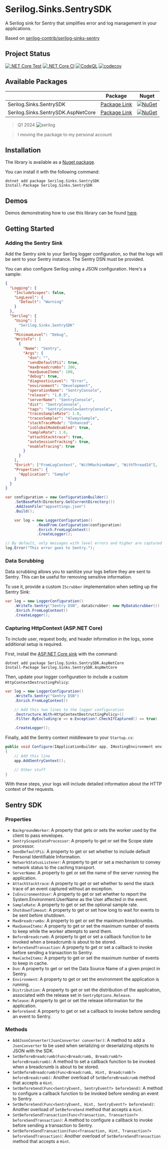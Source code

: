 # Serilog.Sinks.SentrySDK

A Serilog sink for Sentry that simplifies error and log management in your applications.

Based on [serilog-contrib/serilog-sinks-sentry](https://github.com/serilog-contrib/serilog-sinks-sentry)

## Project Status

[![.NET Core Test](https://github.com/antoinebou12/Serilog.Sinks.SentrySDK/actions/workflows/tests.yml/badge.svg)](https://github.com/antoinebou12/Serilog.Sinks.SentrySDK/actions/workflows/tests.yml)
[![.NET Core CI](https://github.com/antoinebou12/Serilog.Sinks.SentrySDK/actions/workflows/CI.yml/badge.svg)](https://github.com/antoinebou12/Serilog.Sinks.SentrySDK/actions/workflows/CI.yml)
[![CodeQL](https://github.com/antoinebou12/Serilog.Sinks.SentrySDK/actions/workflows/codeql.yml/badge.svg)](https://github.com/antoinebou12/Serilog.Sinks.SentrySDK/actions/workflows/codeql.yml)
[![codecov](https://codecov.io/gh/antoinebou12/Serilog.Sinks.SentrySDK/branch/main/graph/badge.svg?token=DKLJUGCpI4)](https://codecov.io/gh/antoinebou12/Serilog.Sinks.SentrySDK)

## Available Packages

|                                    | Package                                                                            | Nuget                                                                                                                                                 |
| ---------------------------------- | ---------------------------------------------------------------------------------- | ----------------------------------------------------------------------------------------------------------------------------------------------------- |
| Serilog.Sinks.SentrySDK            | [Package Link](https://www.nuget.org/packages/Serilog.Sinks.SentrySDK.6/)            | [![NuGet](https://img.shields.io/nuget/v/Serilog.Sinks.SentrySDK.6.svg)](https://www.nuget.org/packages/Serilog.Sinks.SentrySDK.6/)                       |
| Serilog.Sinks.SentrySDK.AspNetCore | [Package Link](https://www.nuget.org/packages/Serilog.Sinks.SentrySDK.AspNetCore.6/) | [![NuGet](https://img.shields.io/nuget/v/Serilog.Sinks.SentrySDK.AspNetCore.6.svg)](https://www.nuget.org/packages/Serilog.Sinks.SentrySDK.AspNetCore.6/) |


> Q1 2024
> ![serilog](https://github.com/antoinebou12/Serilog.Sinks.SentrySDK/assets/13888068/9bd394c0-0c78-4676-93ca-a7594fbeb537)

> I moving the package to my personal account

## Installation

The library is available as a [Nuget package](https://www.nuget.org/packages/Serilog.Sinks.SentrySDK/).

You can install it with the following command:

```
dotnet add package Serilog.Sinks.SentrySDK
Install-Package Serilog.Sinks.SentrySDK
```

## Demos

Demos demonstrating how to use this library can be found [here](demos/).

## Getting Started

### Adding the Sentry Sink

Add the Sentry sink to your Serilog logger configuration, so that the logs will be sent to your Sentry instance. The Sentry DSN must be provided.

You can also configure Serilog using a JSON configuration. Here's a sample:

```json
{
  "Logging": {
    "IncludeScopes": false,
    "LogLevel": {
      "Default": "Warning"
    }
  },
  "Serilog": {
    "Using": [
      "Serilog.Sinks.SentrySDK"
    ],
    "MinimumLevel": "Debug",
    "WriteTo": [
      {
        "Name": "Sentry",
        "Args": {
          "dsn": "",
          "sendDefaultPii": true,
          "maxBreadcrumbs": 200,
          "maxQueueItems": 100,
          "debug": true,
          "diagnosticLevel": "Error",
          "environment": "Development",
          "operationName": "SentryConsole",
          "release": "1.0.5",
          "serverName": "SentryConsole",
          "dist": "SentryConsole",
          "tags": "SentryConsole=SentryConsole",
          "tracesSampleRate": 1.0,
          "tracesSampler": "AlwaysSample",
          "stackTraceMode": "Enhanced",
          "isGlobalModeEnabled": true,
          "sampleRate": 1.0,
          "attachStacktrace": true,
          "autoSessionTracking": true,
          "enableTracing": true
        }
      }
    ],
    "Enrich": ["FromLogContext", "WithMachineName", "WithThreadId"],
    "Properties": {
      "Application": "Sample"
    }
  }
}
```

```csharp
var configuration = new ConfigurationBuilder()
    .SetBasePath(Directory.GetCurrentDirectory())
    .AddJsonFile("appsettings.json")
    .Build();

    var log = new LoggerConfiguration()
              .ReadFrom.Configuration(configuration)
              .Enrich.FromLogContext()
              .CreateLogger();

// By default, only messages with level errors and higher are captured
log.Error("This error goes to Sentry.");
```

### Data Scrubbing

Data scrubbing allows you to sanitize your logs before they are sent to Sentry. This can be useful for removing sensitive information.

To use it, provide a custom `IScrubber` implementation when setting up the Sentry Sink:

```csharp
var log = new LoggerConfiguration()
    .WriteTo.Sentry("Sentry DSN", dataScrubber: new MyDataScrubber())
    .Enrich.FromLogContext()
    .CreateLogger();
```

### Capturing HttpContext (ASP.NET Core)

To include user, request body, and header information in the logs, some additional setup is required.

First, install the [ASP.NET Core sink](https://www.nuget.org/packages/Serilog.Sinks.SentrySDK.AspNetCore/) with the command:

```
dotnet add package Serilog.Sinks.SentrySDK.AspNetCore
Install-Package Serilog.Sinks.SentrySDK.AspNetCore
```

Then, update your logger configuration to include a custom `HttpContextDestructingPolicy`:

```csharp
var log = new LoggerConfiguration()
    .WriteTo.Sentry("Sentry DSN")
    .Enrich.FromLogContext()

    // Add this two lines to the logger configuration
    .Destructure.With<HttpContextDestructingPolicy>()
    .Filter.ByExcluding(e => e.Exception?.CheckIfCaptured() == true)

    .CreateLogger();
```

Finally, add the Sentry context middleware to your `Startup.cs`:

```csharp
public void Configure(IApplicationBuilder app, IHostingEnvironment env, ILoggerFactory loggerFactory)
{
    // Add this line
    app.AddSentryContext();

    // Other stuff
}
```

With these steps, your logs will include detailed information about the HTTP context of the requests.


## Sentry SDK
### Properties
* `BackgroundWorker`: A property that gets or sets the worker used by the client to pass envelopes.
* `SentryScopeStateProcessor`: A property to get or set the Scope state processor.
* `SendDefaultPii`: A property to get or set whether to include default Personal Identifiable Information.
* `NetworkStatusListener`: A property to get or set a mechanism to convey network status to the caching transport.
* `ServerName`: A property to get or set the name of the server running the application.
* `AttachStacktrace`: A property to get or set whether to send the stack trace of an event captured without an exception.
* `IsEnvironmentUser`: A property to get or set whether to report the System.Environment.UserName as the User affected in the event.
* `SampleRate`: A property to get or set the optional sample rate.
* `ShutdownTimeout`: A property to get or set how long to wait for events to be sent before shutdown.
* `MaxBreadcrumbs`: A property to get or set the maximum breadcrumbs.
* `MaxQueueItems`: A property to get or set the maximum number of events to keep while the worker attempts to send them.
* `BeforeBreadcrumb`: A property to get or set a callback function to be invoked when a breadcrumb is about to be stored.
* `BeforeSendTransaction`: A property to get or set a callback to invoke before sending a transaction to Sentry.
* `MaxCacheItems`: A property to get or set the maximum number of events to keep in cache.
* `Dsn`: A property to get or set the Data Source Name of a given project in Sentry.
* `Environment`: A property to get or set the environment the application is running.
* `Distribution`: A property to get or set the distribution of the application, associated with the release set in `SentryOptions.Release`.
* `Release`: A property to get or set the release information for the application.
* `BeforeSend`: A property to get or set a callback to invoke before sending an event to Sentry.

### Methods
* `AddJsonConverter(JsonConverter converter)`: A method to add a `JsonConverter` to be used when serializing or deserializing objects to JSON with the SDK.
* `SetBeforeBreadcrumb(Func<Breadcrumb, Breadcrumb?> beforeBreadcrumb)`: A method to set a callback function to be invoked when a breadcrumb is about to be stored.
* `SetBeforeBreadcrumb(Func<Breadcrumb, Hint, Breadcrumb?> beforeBreadcrumb)`: Another overload of `SetBeforeBreadcrumb` method that accepts a `Hint`.
* `SetBeforeSend(Func<SentryEvent, SentryEvent?> beforeSend)`: A method to configure a callback function to be invoked before sending an event to Sentry.
* `SetBeforeSend(Func<SentryEvent, Hint, SentryEvent?> beforeSend)`: Another overload of `SetBeforeSend` method that accepts a `Hint`.
* `SetBeforeSendTransaction(Func<Transaction, Transaction?> beforeSendTransaction)`: A method to configure a callback to invoke before sending a transaction to Sentry.
* `SetBeforeSendTransaction(Func<Transaction, Hint, Transaction?> beforeSendTransaction)`: Another overload of `SetBeforeSendTransaction` method that accepts a `Hint`.

